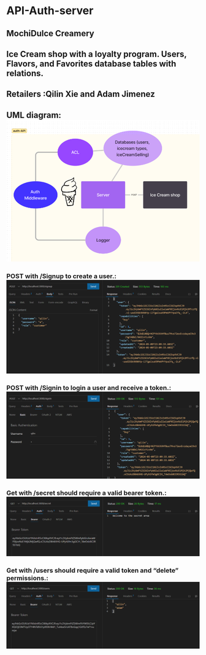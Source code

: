 # API-Auth-server

## MochiDulce Creamery
## Ice Cream shop with a loyalty program. Users, Flavors, and Favorites database tables with relations.

## Retailers :Qilin Xie and Adam Jimenez

## UML diagram: ![alt text](image-4.png)





### POST with /Signup  to create a user.: ![alt text](image.png)
### POST with /Signin  to login a user and receive a token.: ![alt text](image-1.png)
### Get with /secret  should require a valid bearer token.: ![alt text](image-2.png)
### Get with /users should require a valid token and “delete” permissions.: ![alt text](image-3.png)


